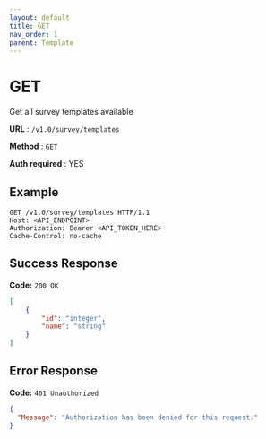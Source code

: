 ```yaml
---
layout: default
title: GET
nav_order: 1
parent: Template
---
```



# GET 
Get all survey templates available

**URL** : `/v1.0/survey/templates`

**Method** : `GET`

**Auth required** : YES

## Example

``` http
GET /v1.0/survey/templates HTTP/1.1
Host: <API_ENDPOINT>
Authorization: Bearer <API_TOKEN_HERE>
Cache-Control: no-cache
```

## Success Response

**Code:** `200 OK`

``` json
[
    {
        "id": "integer",
        "name": "string"
    }
]
```

## Error Response

**Code:** `401 Unauthorized`

```json
{
  "Message": "Authorization has been denied for this request."
}
```